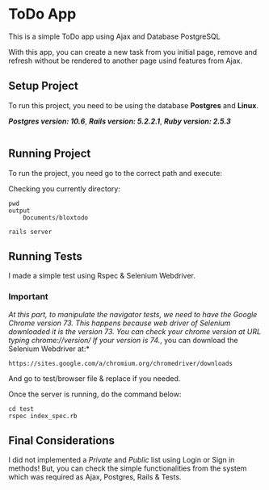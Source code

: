 # ToDo App

This is a simple ToDo app using Ajax and Database PostgreSQL

With this app, you can create a new task from you initial page, remove and refresh without be rendered to another page usind features from Ajax.

## Setup Project

To run this project, you need to be using the database **Postgres** and **Linux**.

***Postgres version: 10.6***,
***Rails version: 5.2.2.1***,
***Ruby version: 2.5.3***



```
```

## Running Project

To run the project, you need go to the correct path and execute:

Checking you currently directory:
```
pwd
output
    Documents/bloxtodo
```
```
rails server
```

## Running Tests

I made a simple test using Rspec & Selenium Webdriver. 

### Important 

*At this part, to manipulate the navigator tests, we need to have the Google Chrome version 73. This happens because web driver of Selenium downloaded it is the version 73. You can check your chrome version at URL typing chrome://version/ If your version is 74.*, you can download the Selenium Webdriver at:*

```
https://sites.google.com/a/chromium.org/chromedriver/downloads
```

And go to test/browser file & replace if you needed.

Once the server is running, do the command below:

```
cd test
rspec index_spec.rb
```

## Final Considerations

I did not implemented a *Private* and *Public* list using Login or Sign in methods! But, you can check the simple functionalities from the system which was required as Ajax, Postgres, Rails & Tests.
